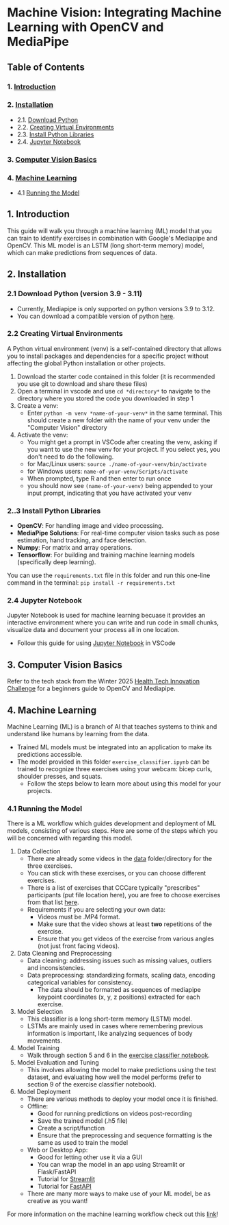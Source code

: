 # Machine Vision: Integrating Machine Learning with OpenCV and MediaPipe
## Table of Contents
### 1. [Introduction](#1)
### 2. [Installation](#2)
   - 2.1. [Download Python](#2.1)
   - 2.2. [Creating Virtual Environments](#2.2)
   - 2.3. [Install Python Libraries](#2.3)
   - 2.4. [Jupyter Notebook](#2.4)
### 3. [Computer Vision Basics](#3)
### 4. [Machine Learning](#4)
   - 4.1 [Running the Model](#4.1)

<h2 id = '1'> 1. Introduction</h2>

This guide will walk you through a machine learning (ML) model that you can train to identify exercises in combination with Google's Mediapipe and OpenCV. This ML model is an LSTM (long short-term memory) model, which can make predictions from sequences of data. 

<h2 id = '2'> 2. Installation</h2>

<h3 id = '2.1'> 2.1 Download Python (version 3.9 - 3.11)</h3>

* Currently, Mediapipe is only supported on python versions 3.9 to 3.12.
* You can download a compatible version of python [here](https://www.python.org/downloads/).

<h3 id = '2.2'> 2.2 Creating Virtual Environments</h3>

A Python virtual environment (venv) is a self-contained directory that allows you to install packages and dependencies for a specific project without affecting the global Python installation or other projects.

1. Download the starter code contained in this folder (it is recommended you use git to download and share these files)
2. Open a terminal in vscode and use `cd *directory*` to navigate to the directory where you stored the code you downloaded in step 1
3. Create a venv:
   - Enter `python -m venv *name-of-your-venv*` in the same terminal. This should create a new folder with the name of your venv under the "Computer Vision" directory
4. Activate the venv:
   - You might get a prompt in VSCode after creating the venv, asking if you want to use the new venv for your project. If you select yes, you don't need to do the following.
   - for Mac/Linux users: `source ./name-of-your-venv/bin/activate`
   - for Windows users: `name-of-your-venv/Scripts/activate`
   - When prompted, type R and then enter to run once
   - you should now see `(name-of-your-venv)` being appended to your input prompt, indicating that you have activated your venv

<h3 id = '2.3'> 2..3 Install Python Libraries</h3>

- **OpenCV**: For handling image and video processing.
- **MediaPipe Solutions**: For real-time computer vision tasks such as pose estimation, hand tracking, and face detection.
- **Numpy**: For matrix and array operations.
- **Tensorflow**: For building and training machine learning models (specifically deep learning).

You can use the `requirements.txt` file in this folder and run this one-line command in the terminal: `pip install -r requirements.txt`

<h3 id = '2.4'> 2.4 Jupyter Notebook</h3>

Jupyter Notebook is used for machine learning becuase it provides an interactive environment where you can write and run code in small chunks, visualize data and document your process all in one location.
- Follow this guide for using [Jupyter Notebook](https://code.visualstudio.com/docs/datascience/jupyter-notebooks) in VSCode


<h2 id = '3'> 3. Computer Vision Basics</h2>

Refer to the tech stack from the Winter 2025 [Health Tech Innovation Challenge](https://github.com/IdeasClinicUWaterloo/W25_HealthTech_Innovation_Challenge_Guides/tree/4b4f367f191157d8503dc93de521de78b7b8d533/Computer_Vision) for a beginners guide to OpenCV and Mediapipe.

<h2 id = '4'> 4. Machine Learning</h2>

Machine Learning (ML) is a branch of AI that teaches systems to think and understand like humans by learning from the data.
- Trained ML models must be integrated into an application to make its predictions accessible.
- The model provided in this folder `exercise_classifier.ipynb` can be trained to recognize three exercises using your webcam: bicep curls, shoulder presses, and squats.
   - Follow the steps below to learn more about using this model for your projects.

<h3 id = '4.1'> 4.1 Running the Model</h3>

There is a ML workflow which guides development and deployment of ML models, consisting of various steps. Here are some of the steps which you will be concerned with regarding this model.
1. Data Collection
   - There are already some videos in the [data](https://github.com/IdeasClinicUWaterloo/W26_HealthTech_Innovation_Challenge_Guides/tree/main/Machine_Vision/data) folder/directory for the three exercises.
   - You can stick with these exercises, or you can choose different exercises.
   - There is a list of exercises that CCCare typically "prescribes" participants (put file location here), you are free to choose exercises from that list [here](https://github.com/IdeasClinicUWaterloo/W26_HealthTech_Innovation_Challenge_Guides/blob/main/Machine_Vision/Sample_Exercises_and_Categories.pdf).
   - Requirements if you are selecting your own data:
        - Videos must be .MP4 format.
        - Make sure that the video shows at least **two** repetitions of the exercise.
        - Ensure that you get videos of the exercise from various angles (not just front facing videos).
2. Data Cleaning and Preprocessing
   - Data cleaning: addressing issues such as missing values, outliers and inconsistencies.
   - Data preprocessing: standardizing formats, scaling data, encoding categorical variables for consistency.
        - The data should be formatted as sequences of mediapipe keypoint coordinates (x, y, z positions) extracted for each exercise.
3. Model Selection
   - This classifier is a long short-term memory (LSTM) model.
   - LSTMs are mainly used in cases where remembering previous information is important, like analyzing sequences of body movements.
4. Model Training
   - Walk through section 5 and 6 in the [exercise classifier notebook](https://github.com/IdeasClinicUWaterloo/W26_HealthTech_Innovation_Challenge_Guides/blob/main/Machine_Vision/exercise_classifier.ipynb).
5. Model Evaluation and Tuning
    - This involves allowing the model to make predictions using the test dataset, and evaluating how well the model performs (refer to section 9 of the exercise classifier notebook).
6. Model Deployment
   - There are various methods to deploy your model once it is finished.
   - Offline:
        - Good for running predictions on videos post-recording
        - Save the trained model (.h5 file)
        - Create a script/function
        - Ensure that the preprocessing and sequence formatting is the same as used to train the model
   - Web or Desktop App:
        - Good for letting other use it via a GUI
        - You can wrap the model in an app using Streamlit or Flask/FastAPI
        - Tutorial for [Streamlit](https://www.geeksforgeeks.org/python/a-beginners-guide-to-streamlit/)
        - Tutorial for [FastAPI](https://www.geeksforgeeks.org/python/fastapi-introduction/)
   - There are many more ways to make use of your ML model, be as creative as you want!

For more information on the machine learning workflow check out this [link](https://www.geeksforgeeks.org/machine-learning/machine-learning-lifecycle/)!




